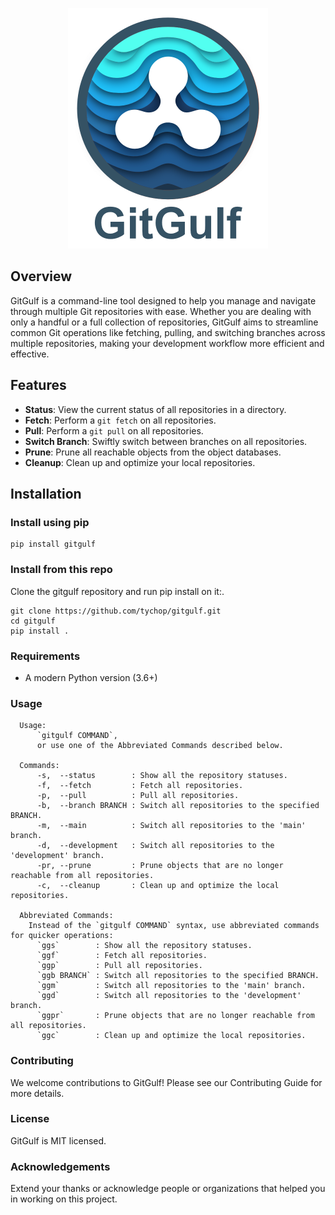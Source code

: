 <p align="center">
  <img src="img/gitgulf_640.png" alt="GitGulfLogo" width="320">
</p>

## Overview

GitGulf is a command-line tool designed to help you manage and navigate through multiple Git repositories with ease. Whether you are dealing with only a handful or a full collection of repositories, GitGulf aims to streamline common Git operations like fetching, pulling, and switching branches across multiple repositories, making your development workflow more efficient and effective.

## Features

- **Status**: View the current status of all repositories in a directory.
- **Fetch**: Perform a `git fetch` on all repositories.
- **Pull**: Perform a `git pull` on all repositories.
- **Switch Branch**: Swiftly switch between branches on all repositories.
- **Prune**: Prune all reachable objects from the object databases.
- **Cleanup**: Clean up and optimize your local repositories.

## Installation

### Install using pip
```shell
pip install gitgulf
```

### Install from this repo
Clone the gitgulf repository and run pip install on it:.
```shell
git clone https://github.com/tychop/gitgulf.git
cd gitgulf
pip install .
```

### Requirements

- A modern Python version (3.6+)

### Usage

```
  Usage:
      `gitgulf COMMAND`,
      or use one of the Abbreviated Commands described below.

  Commands:
      -s,  --status        : Show all the repository statuses.
      -f,  --fetch         : Fetch all repositories.
      -p,  --pull          : Pull all repositories.
      -b,  --branch BRANCH : Switch all repositories to the specified BRANCH.
      -m,  --main          : Switch all repositories to the 'main' branch.
      -d,  --development   : Switch all repositories to the 'development' branch.
      -pr, --prune         : Prune objects that are no longer reachable from all repositories.
      -c,  --cleanup       : Clean up and optimize the local repositories.
 
  Abbreviated Commands:
    Instead of the `gitgulf COMMAND` syntax, use abbreviated commands for quicker operations:
      `ggs`        : Show all the repository statuses.
      `ggf`        : Fetch all repositories.
      `ggp`        : Pull all repositories.
      `ggb BRANCH` : Switch all repositories to the specified BRANCH.
      `ggm`        : Switch all repositories to the 'main' branch.
      `ggd`        : Switch all repositories to the 'development' branch.
      `ggpr`       : Prune objects that are no longer reachable from all repositories.
      `ggc`        : Clean up and optimize the local repositories.
```

### Contributing

We welcome contributions to GitGulf! Please see our Contributing Guide for more details.

### License

GitGulf is MIT licensed.

### Acknowledgements

Extend your thanks or acknowledge people or organizations that helped you in working on this project.
